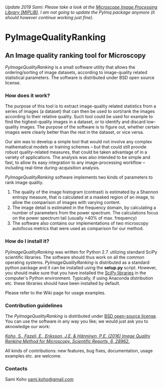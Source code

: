 *Update 2019 Sami: Please take a look at the [Microscope Image Processing Library (MIPLIB)](https://github.com/sakoho81/miplib). I am not going to update the PyImq package anymore (it should however continue working just fine).*



# PyImageQualityRanking 
## An Image quality ranking tool for Microscopy

*PyImageQualityRanking* is a small software utility that allows the ordering/sorting of image datasets, according to image-quality related statistical parameters. The software is distributed under BSD open source license.

### How does it work?
The purpose of this tool is to extract image-quality related statistics from a series of images (a dataset) that can then be used to sort/rank the images according to their relative quality. Such tool could be used for example to find the highest-quality images in a dataset, or to identify and discard low-quality images. The purpose of the software is to figure out, whether certain images were clearly better than the rest in the dataset, or vice versa.

Our aim was to develop a simple tool that would not involve any complex mathematical models or training schemes – but that could still provide robust quality-related measures, that could be taken advantage of in a variety of applications. The analysis was also intended to be simple and fast, to allow its easy integration to any image-processing workflow – including real-time during-acquisition analysis. 

*PyImageQualityRanking* software implements two kinds of parameters to rank image quality. 

1. The quality of the image histogram (contrast) is estimated by a Shannon entropy measure, that is calculated at a masked region of an image, to allow the comparison of images with varying content. 
2. The image detail is estimated in the frequency domain, by calculating a number of parameters from the power spectrum. The calculations focus on the power spectrum tail (usually >40% of max. frequency)
3. The software also contains our implementations of two microscopy autofocus metrics that were used as comparison for our method.

### How do I install it?
*PyImageQualityRanking* was written for Python 2.7. utilizing standard SciPy scientific libraries. The software should thus work on all the common operating systems. *PyImageQualityRanking* is distributed as a standard python package and it can be installed using the **setup.py** script. However, you should make sure that you have installed the [SciPy libraries](http://www.scipy.org/install.html) in the computer's Python environment. Typically, if using Anaconda distribution etc. these libraries should have been installed by default.

Please refer to the Wiki page for usage examples.

### Contribution guidelines ###

The *PyImageQualityRanking* is distributed under [BSD open-source license](https://bitbucket.org/sakoho81/pyimagequalityranking/wiki/License). You can use the software in any way you like; we would just ask you to aknowledge our work:

[*Koho, S., Fazeli, E., Eriksson, J.E. & Hänninen, P.E. (2016) Image Quality Ranking Method for Microscopy. Scientific Reports, 6, 28962.*](http://www.nature.com/articles/srep28962)

All kinds of contributions: new features, bug fixes, documentation, usage examples etc. are welcome.

### Contacts ###

Sami Koho <sami.koho@gmail.com>


